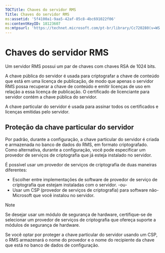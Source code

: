 ```yaml
---
TOCTitle: Chaves do servidor RMS
Title: Chaves do servidor RMS
ms:assetid: '5f4100a1-9aa5-42af-85c8-4bc691022f06'
ms:contentKeyID: 18123607
ms:mtpsurl: 'https://technet.microsoft.com/pt-br/library/Cc720280(v=WS.10)'
---
```


Chaves do servidor RMS
======================

Um servidor RMS possui um par de chaves com chaves RSA de 1024 bits.

A chave pública do servidor é usada para criptografar a chave de conteúdo que está em uma licença de publicação, de modo que apenas o servidor RMS possa recuperar a chave de conteúdo e emitir licenças de uso em relação a essa licença de publicação. O certificado de licenciante para servidor contém a chave pública do servidor.

A chave particular do servidor é usada para assinar todos os certificados e licenças emitidas pelo servidor.

Proteção da chave particular do servidor
----------------------------------------

Por padrão, durante a configuração, a chave particular do servidor é criada e armazenada no banco de dados do RMS, em formato criptografado. Como alternativa, durante a configuração, você pode especificar um provedor de serviços de criptografia que já esteja instalado no servidor.

É possível usar um provedor de serviços de criptografia de duas maneiras diferentes:

-   Escolher entre implementações de software de provedor de serviço de criptografia que estejam instaladas com o servidor.
    -ou-
-   Usar um CSP (provedor de serviços de criptografia) para software não-Microsoft que você instalou no servidor.

> [!Note]  
> Se desejar usar um módulo de segurança de hardware, certifique-se de selecionar um provedor de serviços de criptografia que ofereça suporte a módulos de segurança de hardware. 

Se você optar por proteger a chave particular do servidor usando um CSP, o RMS armazenará o nome do provedor e o nome do recipiente da chave que está no banco de dados de configuração.
